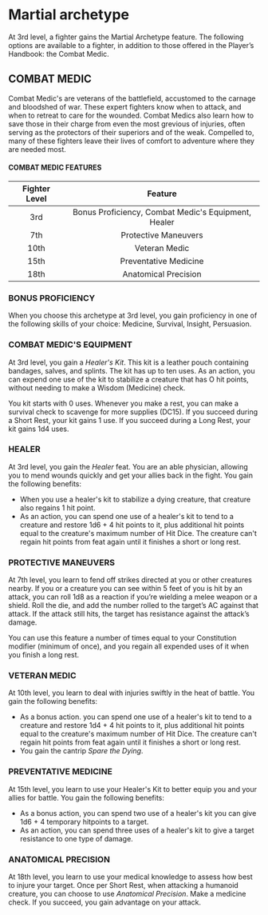 # Martial archetype

At 3rd level, a fighter gains the Martial Archetype feature. The following options are available to a fighter, in addition to those offered in the Player’s Handbook: the Combat Medic.

## COMBAT MEDIC

Combat Medic's are veterans of the battlefield, accustomed to the carnage and bloodshed of war. These expert fighters know when to attack, and when to retreat to care for the wounded. Combat Medics also learn how to save those in their charge from even the most grevious of injuries, often serving as the protectors of their superiors and of the weak. Compelled to, many of these fighters leave their lives of comfort to adventure where they are needed most. 

#### COMBAT MEDIC FEATURES

| Fighter Level | Feature |
| :-: | :-: |
| 3rd | Bonus Proficiency, Combat Medic's Equipment, Healer |
| 7th | Protective Maneuvers |
| 10th | Veteran Medic |
| 15th | Preventative Medicine |
| 18th | Anatomical Precision |

### BONUS PROFICIENCY
When you choose this archetype at 3rd level, you gain proficiency in one of the following skills of your choice: Medicine, Survival, Insight, Persuasion.

### COMBAT MEDIC'S EQUIPMENT

At 3rd level, you gain a _Healer's Kit_. This kit is a leather pouch containing bandages, salves, and splints. The kit has up to ten uses. As an action, you can expend one use of the kit to stabilize a creature that has O hit points, without needing to make a Wisdom (Medicine) check.

You kit starts with 0 uses. Whenever you make a rest, you can make a survival check to scavenge for more supplies (DC15). If you succeed during a Short Rest, your kit gains 1 use. If you succeed during a Long Rest, your kit gains 1d4 uses.

### HEALER

At 3rd level, you gain the _Healer_ feat. You are an able physician, allowing you to mend wounds quickly and get your allies back in the fight. You gain the following benefits: 
- When you use a healer's kit to stabilize a dying creature, that creature also regains 1 hit point. 
- As an action, you can spend one use of a healer's kit to tend to a creature and restore 1d6 + 4 hit points to it, plus additional hit points equal to the creature's maximum number of Hit Dice. The creature can't regain hit points from feat again until it finishes a short or long rest.

### PROTECTIVE MANEUVERS

At 7th level, you learn to fend off strikes directed at you or other creatures nearby. If you or a creature you can see within 5 feet of you is hit by an attack, you can roll 1d8 as a reaction if you’re wielding a melee weapon or a shield. Roll the die, and add the number rolled to the target’s AC against that attack. If the attack still hits, the target has resistance against the attack’s damage.

You can use this feature a number of times equal to your Constitution modifier (minimum of once), and you regain all expended uses of it when you finish a long rest.

### VETERAN MEDIC

At 10th level, you learn to deal with injuries swiftly in the heat of battle. You gain the following benefits:
- As a bonus action. you can spend one use of a healer's kit to tend to a creature and restore 1d4 + 4 hit points to it, plus additional hit points equal to the creature's maximum number of Hit Dice. The creature can't regain hit points from feat again until it finishes a short or long rest.
- You gain the cantrip _Spare the Dying_.

### PREVENTATIVE MEDICINE

At 15th level, you learn to use your Healer's Kit to better equip you and your allies for battle. You gain the following benefits:
- As a bonus action, you can spend two use of a healer's kit you can give 1d6 + 4 temporary hitpoints to a target.
- As an action, you can spend three uses of a healer's kit to give a target resistance to one type of damage.

### ANATOMICAL PRECISION

At 18th level, you learn to use your medical knowledge to assess how best to injure your target. Once per Short Rest, when attacking a humanoid creature, you can choose to use _Anatomical Precision_. Make a medicine check. If you succeed, you gain advantage on your attack.